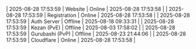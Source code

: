| 2025-08-28 17:53:59 | Website | Online | 2025-08-28 17:53:58 |
| 2025-08-28 17:53:59 | Registration | Online | 2025-08-28 17:53:58 |
| 2025-08-28 17:53:59 | Auth Server | Offline | 2025-08-18 09:33:31 |
| 2025-08-28 17:53:59 | Kezan (PvE) | Offline | 2025-08-03 17:58:02 |
| 2025-08-28 17:53:59 | Gurubashi (PvP) | Offline | 2025-08-23 21:44:06 |
| 2025-08-28 17:53:59 | Cloudflare | Online | 2025-08-28 17:53:58 |

